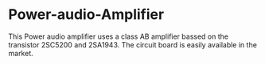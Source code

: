 # Power-audio-Amplifier
This Power audio amplifier uses a class AB amplifier bassed on the transistor 2SC5200 and 2SA1943. The circuit board is easily available in the market.
